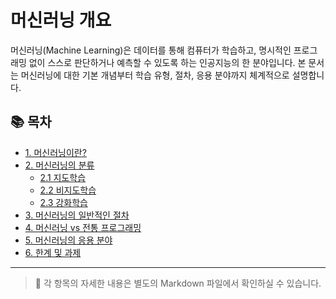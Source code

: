 # 머신러닝 개요

머신러닝(Machine Learning)은 데이터를 통해 컴퓨터가 학습하고, 명시적인 프로그래밍 없이 스스로 판단하거나 예측할 수 있도록 하는 인공지능의 한 분야입니다. 본 문서는 머신러닝에 대한 기본 개념부터 학습 유형, 절차, 응용 분야까지 체계적으로 설명합니다.

## 📚 목차
- [1. 머신러닝이란?](./01_머신러닝이란.md)
- [2. 머신러닝의 분류](./02_머신러닝의_분류.md)
  - [2.1 지도학습](#21-지도학습supervised-learning)
  - [2.2 비지도학습](#22-비지도학습unsupervised-learning)
  - [2.3 강화학습](#23-강화학습reinforcement-learning)
- [3. 머신러닝의 일반적인 절차](#3-머신러닝의-일반적인-절차)
- [4. 머신러닝 vs 전통 프로그래밍](#4-머신러닝-vs-전통-프로그래밍)
- [5. 머신러닝의 응용 분야](#5-머신러닝의-응용-분야)
- [6. 한계 및 과제](#6-한계-및-과제)

---

> 📌 각 항목의 자세한 내용은 별도의 Markdown 파일에서 확인하실 수 있습니다.
